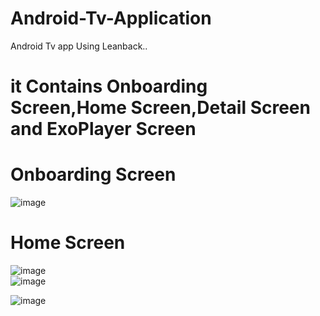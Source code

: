 # Android-Tv-Application
Android Tv app Using Leanback..
# it Contains Onboarding Screen,Home Screen,Detail Screen and ExoPlayer Screen

# Onboarding Screen
![image](https://user-images.githubusercontent.com/42887995/157186844-3f36e274-aad1-4681-896e-03f6beca693b.png)

# Home Screen
![image](https://user-images.githubusercontent.com/42887995/157187322-4348a659-740e-487b-bb21-04f13ccecd66.png)<br>
![image](https://user-images.githubusercontent.com/42887995/157187807-651ee884-d3f9-40b0-a9bf-cdb49ac93644.png)<br>

![image](https://user-images.githubusercontent.com/42887995/157187594-d9c07b37-0c4a-4406-98fe-97c7b56beab1.png)<br>
